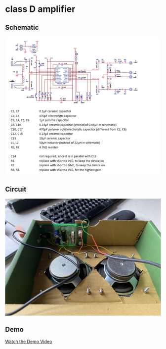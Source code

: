 # class D amplifier

## Schematic
![](circuit_schematic.png)

## Circuit
![](classDamp.jpg)

## Demo
[Watch the Demo Video](https://youtu.be/nvyOIwh3-Nw)



